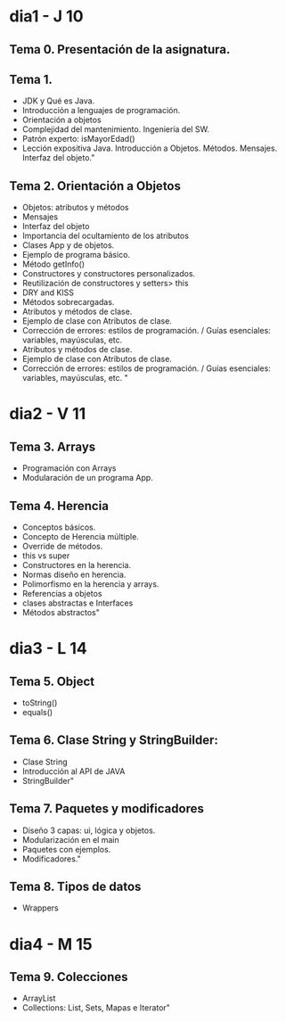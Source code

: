 # dia1 - J 10
## Tema 0. Presentación de la asignatura. 
## Tema 1.
 - JDK y Qué es Java.
 - Introducción a lenguajes de programación.
 - Orientación a objetos
 - Complejidad del mantenimiento. Ingeniería del SW.
 - Patrón experto: isMayorEdad()
 - Lección expositiva Java. Introducción a Objetos. Métodos. Mensajes. Interfaz del objeto."
## Tema 2. Orientación a Objetos
 - Objetos: atributos y métodos
 - Mensajes
 - Interfaz del objeto
 - Importancia del ocultamiento de los atributos
 - Clases App y de objetos.
 - Ejemplo de programa básico.
 - Método getInfo()
 - Constructores y constructores personalizados.
 - Reutilización de constructores y setters> this
 - DRY and KISS
 - Métodos sobrecargadas. 
 - Atributos y métodos de clase.
 - Ejemplo de clase con Atributos de clase.
 - Corrección de errores: estilos de programación. / Guías esenciales: variables, mayúsculas, etc. 
 - Atributos y métodos de clase.
 - Ejemplo de clase con Atributos de clase.
 - Corrección de errores: estilos de programación. / Guías esenciales: variables, mayúsculas, etc. "
# dia2 - V 11	
## Tema 3. Arrays
 - Programación con Arrays
 - Modularación de un programa App.
## Tema 4. Herencia
 - Conceptos básicos.
 - Concepto de Herencia múltiple.
 - Override de métodos.
 - this vs super
 - Constructores en la herencia.
 - Normas diseño en herencia.
 - Polimorfismo en la herencia y arrays.
 - Referencias a objetos
- clases abstractas e Interfaces
 - Métodos abstractos"
# dia3 - L 14	
## Tema 5. Object
 - toString()
 - equals() 
## Tema 6. Clase String y StringBuilder:
 - Clase String
 - Introducción al API de JAVA
 - StringBuilder"
## Tema 7. Paquetes y modificadores
 - Diseño 3 capas: ui, lógica y objetos.
 - Modularización en el main
 - Paquetes con ejemplos.
 - Modificadores."
## Tema 8. Tipos de datos
- Wrappers
# dia4 - M 15
## Tema 9. Colecciones
 - ArrayList
 - Collections: List, Sets, Mapas e Iterator"